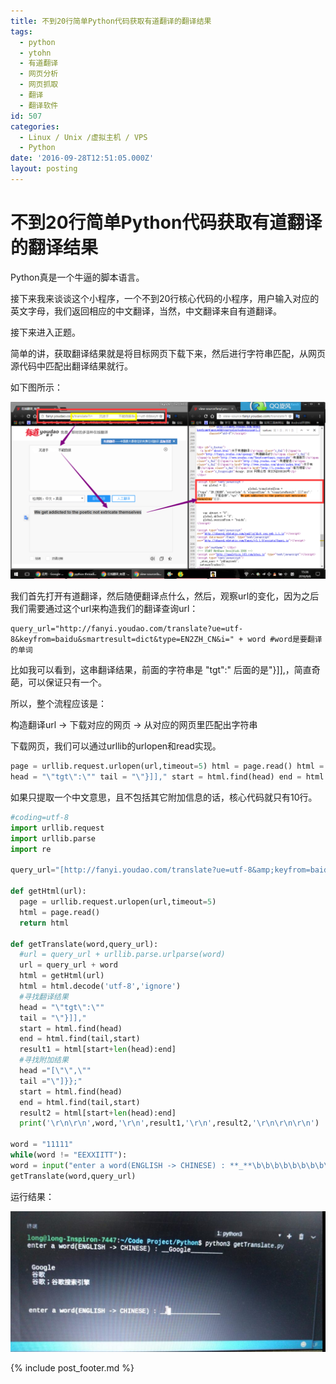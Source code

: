 ```yaml
---
title: 不到20行简单Python代码获取有道翻译的翻译结果
tags:
  - python
  - ytohn
  - 有道翻译
  - 网页分析
  - 网页抓取
  - 翻译
  - 翻译软件
id: 507
categories:
  - Linux / Unix /虚拟主机 / VPS
  - Python
date: '2016-09-28T12:51:05.000Z'
layout: posting
---
```


# 不到20行简单Python代码获取有道翻译的翻译结果

Python真是一个牛逼的脚本语言。

接下来我来谈谈这个小程序，一个不到20行核心代码的小程序，用户输入对应的英文字母，我们返回相应的中文翻译，当然，中文翻译来自有道翻译。

接下来进入正题。

简单的讲，获取翻译结果就是将目标网页下载下来，然后进行字符串匹配，从网页源代码中匹配出翻译结果就行。

如下图所示：

[![](https://raw.githubusercontent.com/ankanch/blog/master/images/wp-content/uploads/2016/09/QQ图片20160906154407-1-1024x576.png)](https://raw.githubusercontent.com/ankanch/blog/master/images/wp-content/uploads/2016/09/QQ图片20160906154407-1.png)

我们首先打开有道翻译，然后随便翻译点什么，然后，观察url的变化，因为之后我们需要通过这个url来构造我们的翻译查询url：

```
query_url="http://fanyi.youdao.com/translate?ue=utf-8&keyfrom=baidu&smartresult=dict&type=EN2ZH_CN&i=" + word #word是要翻译的单词
```

比如我可以看到，这串翻译结果，前面的字符串是 "tgt":" 后面的是"}]],，简直奇葩，可以保证只有一个。

所以，整个流程应该是：

构造翻译url -> 下载对应的网页 -> 从对应的网页里匹配出字符串

下载网页，我们可以通过urllib的urlopen和read实现。

```python
page = urllib.request.urlopen(url,timeout=5) html = page.read() html = getHtml(url) html = html.decode('utf-8','ignore') #解码，一定要加上ignore标签，否则可能会出错
head = "\"tgt\":\"" tail = "\"}]]," start = html.find(head) end = html.find(tail,start) result1 = html[start+len(head):end]
```

如果只提取一个中文意思，且不包括其它附加信息的话，核心代码就只有10行。

```python
#coding=utf-8 
import urllib.request 
import urllib.parse 
import re

query_url="[http://fanyi.youdao.com/translate?ue=utf-8&amp;keyfrom=baidu&amp;smartresult=dict&amp;type=EN2ZH_CN&amp;i=](http://fanyi.youdao.com/translate?ue=utf-8&amp;keyfrom=baidu&amp;smartresult=dict&amp;type=EN2ZH_CN&amp;i=)"

def getHtml(url): 
  page = urllib.request.urlopen(url,timeout=5) 
  html = page.read() 
  return html

def getTranslate(word,query_url):
  #url = query_url + urllib.parse.urlparse(word)
  url = query_url + word
  html = getHtml(url)
  html = html.decode('utf-8','ignore')
  #寻找翻译结果
  head = "\"tgt\":\""
  tail = "\"}]],"
  start = html.find(head)
  end = html.find(tail,start)
  result1 = html[start+len(head):end]
  #寻找附加结果
  head ="[\"\",\""
  tail ="\"]}};"
  start = html.find(head)
  end = html.find(tail,start)
  result2 = html[start+len(head):end]
  print('\r\n\r\n',word,'\r\n',result1,'\r\n',result2,'\r\n\r\n\r\n')

word = "11111" 
while(word != "EEXXIITT"): 
word = input("enter a word(ENGLISH -> CHINESE) : **_**\b\b\b\b\b\b\b\b\b\b\b\b\b\b\b") 
getTranslate(word,query_url)
```
运行结果：

[![img20160918211121](https://raw.githubusercontent.com/ankanch/blog/master/images/wp-content/uploads/2016/09/IMG20160918211121-1024x458.jpg)](https://raw.githubusercontent.com/ankanch/blog/master/images/wp-content/uploads/2016/09/IMG20160918211121.jpg)



{% include post_footer.md %}